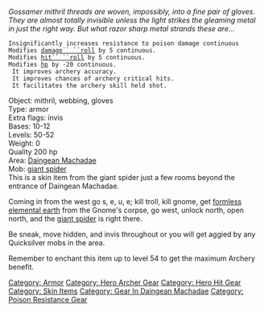 *Gossamer mithril threads are woven, impossibly, into a fine pair of
gloves. They are almost totally invisible unless the light strikes the
gleaming metal in just the right way. But what razor sharp metal strands
these are...*

`Insignificantly increases resistance to poison damage continuous`  
`Modifies `[`damage`` ``roll`](Damage_Roll "wikilink")` by 5 continuous.`  
`Modifies `[`hit`` ``roll`](Hit_Roll "wikilink")` by 5 continuous.`  
`Modifies `[`hp`](Hit_Points "wikilink")` by -20 continuous.`  
` It improves archery accuracy.`  
` It improves chances of archery critical hits.`  
` It facilitates the archery skill held shot.`

Object: mithril, webbing, gloves  
Type: armor  
Extra flags: invis  
Bases: 10-12  
Levels: 50-52  
Weight: 0  
Quality 200 hp  
Area: [Daingean Machadae](:Category:_Daingean_Machadae "wikilink")  
Mob: [giant spider](Giant_Spider "wikilink")  
This is a skin item from the giant spider just a few rooms beyond the
entrance of Daingean Machadae.

Coming in from the west go s, e, u, e; kill troll, kill gnome, get
[formless elemental earth](Formless_Elemental_Earth "wikilink") from the
Gnome's corpse, go west, unlock north, open north, and the [giant
spider](Giant_Spider "wikilink") is right there.

Be sneak, move hidden, and invis throughout or you will get aggied by
any Quicksilver mobs in the area.

Remember to enchant this item up to level 54 to get the maximum Archery
benefit.

[Category: Armor](Category:_Armor "wikilink") [Category: Hero Archer
Gear](Category:_Hero_Archer_Gear "wikilink") [Category: Hero Hit
Gear](Category:_Hero_Hit_Gear "wikilink") [Category: Skin
Items](Category:_Skin_Items "wikilink") [Category: Gear In Daingean
Machadae](Category:_Gear_In_Daingean_Machadae "wikilink") [Category:
Poison Resistance Gear](Category:_Poison_Resistance_Gear "wikilink")
